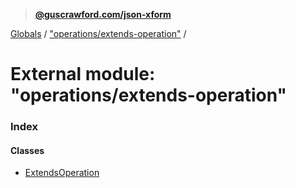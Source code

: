 > **[@guscrawford.com/json-xform](../README.md)**

[Globals](../globals.md) / ["operations/extends-operation"](_operations_extends_operation_.md) /

# External module: "operations/extends-operation"

### Index

#### Classes

* [ExtendsOperation](../classes/_operations_extends_operation_.extendsoperation.md)